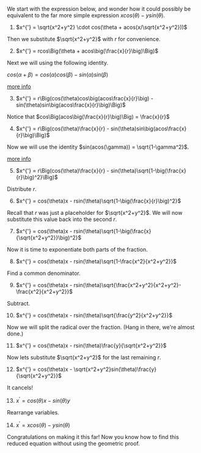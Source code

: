 
We start with the expression below, and wonder how it could possibly be equivalent to the far more simple expression $xcos(\theta) - ysin(\theta)$.

1) $x^{'} = \sqrt{x^2+y^2} \cdot cos(\theta + acos(x/\sqrt{x^2+y^2}))$

Then we substitute $\sqrt{x^2+y^2}$ with $r$ for convenience.

2) $x^{'} = rcos\Big(\theta + acos\big(\frac{x}{r}\big)\Big)$

Next we will using the following identity.

$cos(\alpha+\beta) = cos(\alpha)cos(\beta) - sin(\alpha)sin(\beta)$

[more info](https://en.wikipedia.org/wiki/List_of_trigonometric_identities#Angle_sum_and_difference_identities)

3) $x^{'} = r\Big(cos(\theta)cos\big(acos\frac{x}{r}\big) - sin(\theta)sin\big(acos\frac{x}{r}\big)\Big)$

Notice that $cos\Big(acos\big(\frac{x}{r}\big)\Big) = \frac{x}{r}$

4) $x^{'} = r\Big(cos(\theta)\frac{x}{r} - sin(\theta)sin\big(acos\frac{x}{r}\big)\Big)$

Now we will use the identity $sin(acos(\gamma)) = \sqrt{1-\gamma^2}$.

[more info](https://math.stackexchange.com/a/1252289/86997)

5) $x^{'} = r\Big(cos(\theta)\frac{x}{r} - sin(\theta)\sqrt{1-\big(\frac{x}{r}\big)^2}\Big)$

Distribute $r$.

6) $x^{'} = cos(\theta)x - rsin(\theta)\sqrt{1-\big(\frac{x}{r}\big)^2}$

Recall that $r$ was just a placeholder for $\sqrt{x^2+y^2}$. We will now substitute this value back into the second $r$.

7) $x^{'} = cos(\theta)x - rsin(\theta)\sqrt{1-\big(\frac{x}{\sqrt{x^2+y^2}}\big)^2}$

Now it is time to exponentiate both parts of the fraction.

8) $x^{'} = cos(\theta)x - rsin(\theta)\sqrt{1-\frac{x^2}{x^2+y^2}}$

Find a common denominator.

9) $x^{'} = cos(\theta)x - rsin(\theta)\sqrt{\frac{x^2+y^2}{x^2+y^2}-\frac{x^2}{x^2+y^2}}$

Subtract.

10) $x^{'} = cos(\theta)x - rsin(\theta)\sqrt{\frac{y^2}{x^2+y^2}}$

Now we will split the radical over the fraction. (Hang in there, we're almost done.)

11) $x^{'} = cos(\theta)x - rsin(\theta)\frac{y}{\sqrt{x^2+y^2}}$

Now lets substitute $\sqrt{x^2+y^2}$ for the last remaining $r$.

12) $x^{'} = cos(\theta)x - \sqrt{x^2+y^2}sin(\theta)\frac{y}{\sqrt{x^2+y^2}}$

It cancels!

13) $x^{'} = cos(\theta)x - sin(\theta)y$

Rearrange variables.

14) $x^{'} = xcos(\theta) - ysin(\theta)$

Congratulations on making it this far! Now you know how to find this reduced equation without using the geometric proof.
